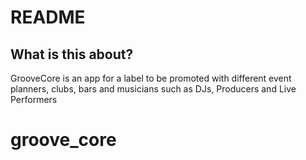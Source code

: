 # README

## What is this about?
GrooveCore is an app for a label to be promoted with different event planners, clubs, bars and musicians such as DJs, Producers and Live Performers

# groove_core
